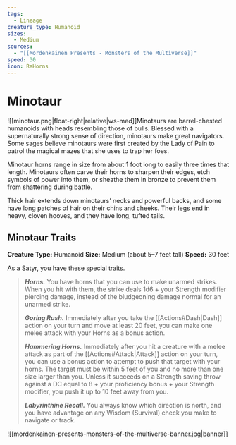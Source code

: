 ```yaml
---
tags:
  - Lineage
creature_type: Humanoid
sizes:
  - Medium
sources:
  - "[[Mordenkainen Presents - Monsters of the Multiverse]]"
speed: 30
icon: RaHorns
---
```


# Minotaur

![[minotaur.png|float-right|relative|ws-med]]Minotaurs are barrel-chested humanoids with heads resembling those of bulls. Blessed with a supernaturally strong sense of direction, minotaurs make great navigators. Some sages believe minotaurs were first created by the Lady of Pain to patrol the magical mazes that she uses to trap her foes.

Minotaur horns range in size from about 1 foot long to easily three times that length. Minotaurs often carve their horns to sharpen their edges, etch symbols of power into them, or sheathe them in bronze to prevent them from shattering during battle.

Thick hair extends down minotaurs’ necks and powerful backs, and some have long patches of hair on their chins and cheeks. Their legs end in heavy, cloven hooves, and they have long, tufted tails.

## Minotaur Traits

**Creature Type:** Humanoid
**Size:** Medium (about 5–7 feet tall)
**Speed:** 30 feet

As a Satyr, you have these special traits.
>**_Horns._** You have horns that you can use to make unarmed strikes. When you hit with them, the strike deals 1d6 + your Strength modifier piercing damage, instead of the bludgeoning damage normal for an unarmed strike.
>
>**_Goring Rush._** Immediately after you take the [[Actions#Dash|Dash]] action on your turn and move at least 20 feet, you can make one melee attack with your Horns as a bonus action.
>
>**_Hammering Horns._** Immediately after you hit a creature with a melee attack as part of the [[Actions#Attack|Attack]] action on your turn, you can use a bonus action to attempt to push that target with your horns. The target must be within 5 feet of you and no more than one size larger than you. Unless it succeeds on a Strength saving throw against a DC equal to 8 + your proficiency bonus + your Strength modifier, you push it up to 10 feet away from you.
>
>**_Labyrinthine Recall._** You always know which direction is north, and you have advantage on any Wisdom (Survival) check you make to navigate or track.

![[mordenkainen-presents-monsters-of-the-multiverse-banner.jpg|banner]]
